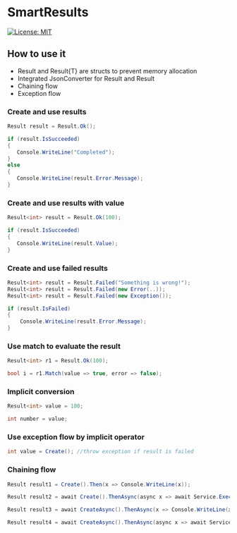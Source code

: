 # SmartResults

[![License: MIT](https://img.shields.io/badge/License-MIT-yellow.svg)](https://opensource.org/licenses/MIT)

## How to use it
- Result and Result{T} are structs to prevent memory allocation
- Integrated JsonConverter for Result and Result<T>
- Chaining flow
- Exception flow

### Create and use results
```csharp
Result result = Result.Ok();

if (result.IsSucceeded)
{
   Console.WriteLine("Completed");
}
else
{
   Console.WriteLine(result.Error.Message);
}
```

### Create and use results with value
```csharp
Result<int> result = Result.Ok(100);

if (result.IsSucceeded)
{
   Console.WriteLine(result.Value);
}
```

### Create and use failed results
```csharp
Result<int> result = Result.Failed("Something is wrong!");
Result<int> result = Result.Failed(new Error(..));
Result<int> result = Result.Failed(new Exception());

if (result.IsFailed)
{
	Console.WriteLine(result.Error.Message);
}

```

### Use match to evaluate the result
```csharp
Result<int> r1 = Result.Ok(100);

bool i = r1.Match(value => true, error => false);
```

### Implicit conversion

```csharp
Result<int> value = 100;

int number = value;
```

### Use exception flow by implicit operator
```csharp
int value = Create(); //throw exception if result is failed
```


### Chaining flow

```csharp
Result result1 = Create().Then(x => Console.WriteLine(x));

Result result2 = await Create().ThenAsync(async x => await Service.ExecuteAsync(x));

Result result3 = await CreateAsync().ThenAsync(x => Console.WriteLine(x));

Result result4 = await CreateAsync().ThenAsync(async x => await Service.ExecuteAsync(x));
```

